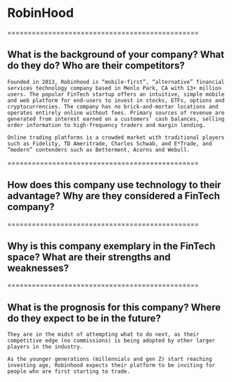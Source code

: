 # RobinHood

===============================================
## What is the background of your company? What do they do? Who are their competitors?


    Founded in 2013, Robinhood is “mobile-first”, “alternative” financial services technology company based in Menlo Park, CA with 13+ million users. The popular FinTech startup offers an intuitive, simple mobile and web platform for end-users to invest in stocks, ETFs, options and cryptocurrencies. The company has no brick-and-mortar locations and operates entirely online without fees. Primary sources of revenue are generated from interest earned on a customers’ cash balances, selling order information to high-frequency traders and margin lending.

    Online trading platforms is a crowded market with traditional players such as Fidelity, TD Ameritrade, Charles Schwab, and E*Trade, and “modern” contenders such as Betterment, Acorns and Webull.

===============================================
## How does this company use technology to their advantage? Why are they considered a FinTech company?

===============================================
## Why is this company exemplary in the FinTech space? What are their strengths and weaknesses?

===============================================
## What is the prognosis for this company? Where do they expect to be in the future?


    They are in the midst of attempting what to do next, as their competitive edge (no commissions) is being adopted by other larger players in the industry.

    As the younger generations (millennials and gen Z) start reaching investing age, Robinhood expects their platform to be inviting for people who are first starting to trade. 
